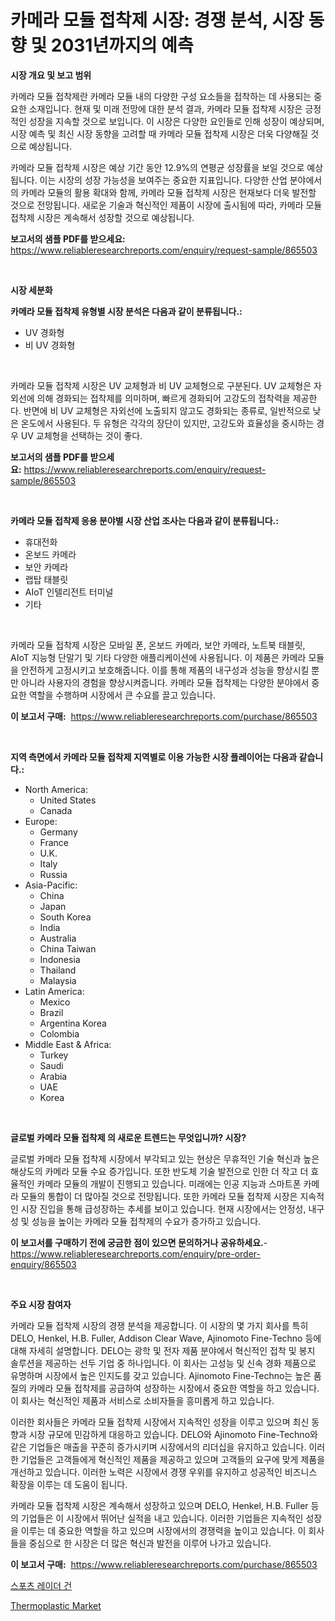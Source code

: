 <p><h1>카메라 모듈 접착제 시장: 경쟁 분석, 시장 동향 및 2031년까지의 예측</h1></p><p><strong>시장 개요 및 보고 범위</strong></p>
<p><p>카메라 모듈 접착제란 카메라 모듈 내의 다양한 구성 요소들을 접착하는 데 사용되는 중요한 소재입니다. 현재 및 미래 전망에 대한 분석 결과, 카메라 모듈 접착제 시장은 긍정적인 성장을 지속할 것으로 보입니다. 이 시장은 다양한 요인들로 인해 성장이 예상되며, 시장 예측 및 최신 시장 동향을 고려할 때 카메라 모듈 접착제 시장은 더욱 다양해질 것으로 예상됩니다.</p><p>카메라 모듈 접착제 시장은 예상 기간 동안 12.9%의 연평균 성장률을 보일 것으로 예상됩니다. 이는 시장의 성장 가능성을 보여주는 중요한 지표입니다. 다양한 산업 분야에서의 카메라 모듈의 활용 확대와 함께, 카메라 모듈 접착제 시장은 현재보다 더욱 발전할 것으로 전망됩니다. 새로운 기술과 혁신적인 제품이 시장에 출시됨에 따라, 카메라 모듈 접착제 시장은 계속해서 성장할 것으로 예상됩니다.</p></p>
<p><strong>보고서의 샘플 PDF를 받으세요:</strong> <a href="https://www.reliableresearchreports.com/enquiry/request-sample/865503">https://www.reliableresearchreports.com/enquiry/request-sample/865503</a></p>
<p>&nbsp;</p>
<p><strong>시장 세분화</strong></p>
<p><strong>카메라 모듈 접착제 유형별 시장 분석은 다음과 같이 분류됩니다.:</strong></p>
<p><ul><li>UV 경화형</li><li>비 UV 경화형</li></ul></p>
<p>&nbsp;</p>
<p><p>카메라 모듈 접착제 시장은 UV 교체형과 비 UV 교체형으로 구분된다. UV 교체형은 자외선에 의해 경화되는 접착제를 의미하며, 빠르게 경화되어 고강도의 접착력을 제공한다. 반면에 비 UV 교체형은 자외선에 노출되지 않고도 경화되는 종류로, 일반적으로 낮은 온도에서 사용된다. 두 유형은 각각의 장단이 있지만, 고강도와 효율성을 중시하는 경우 UV 교체형을 선택하는 것이 좋다.</p></p>
<p><strong>보고서의 샘플 PDF를 받으세요:</strong>&nbsp;<a href="https://www.reliableresearchreports.com/enquiry/request-sample/865503">https://www.reliableresearchreports.com/enquiry/request-sample/865503</a></p>
<p>&nbsp;</p>
<p><strong> 카메라 모듈 접착제 응용 분야별 시장 산업 조사는 다음과 같이 분류됩니다.:</strong></p>
<p><ul><li>휴대전화</li><li>온보드 카메라</li><li>보안 카메라</li><li>랩탑 태블릿</li><li>AIoT 인텔리전트 터미널</li><li>기타</li></ul></p>
<p>&nbsp;</p>
<p><p>카메라 모듈 접착제 시장은 모바일 폰, 온보드 카메라, 보안 카메라, 노트북 태블릿, AIoT 지능형 단말기 및 기타 다양한 애플리케이션에 사용됩니다. 이 제품은 카메라 모듈을 안전하게 고정시키고 보호해줍니다. 이를 통해 제품의 내구성과 성능을 향상시킬 뿐만 아니라 사용자의 경험을 향상시켜줍니다. 카메라 모듈 접착제는 다양한 분야에서 중요한 역할을 수행하며 시장에서 큰 수요를 끌고 있습니다.</p></p>
<p><strong>이 보고서 구매:</strong>&nbsp; <a href="https://www.reliableresearchreports.com/purchase/865503">https://www.reliableresearchreports.com/purchase/865503</a></p>
<p>&nbsp;</p>
<p><strong>지역 측면에서 카메라 모듈 접착제 지역별로 이용 가능한 시장 플레이어는 다음과 같습니다.:</strong></p>
<p><ul>
    <li>
        North America:
        <ul>
            <li>United States</li>
            <li>Canada</li>
        </ul>
    </li>
    <li>
        Europe:
        <ul>
            <li>Germany</li>
            <li>France</li>
            <li>U.K.</li>
            <li>Italy</li>
            <li>Russia</li>
        </ul>
    </li>
    <li>
        Asia-Pacific:
        <ul>
            <li>China</li>
            <li>Japan</li>
            <li>South Korea</li>
            <li>India</li>
            <li>Australia</li>
            <li>China Taiwan</li>
            <li>Indonesia</li>
            <li>Thailand</li>
            <li>Malaysia</li>
        </ul>
    </li>
    <li>
        Latin America:
        <ul>
            <li>Mexico</li>
            <li>Brazil</li>
            <li>Argentina Korea</li>
            <li>Colombia</li>
        </ul>
    </li>
    <li>
        Middle East & Africa:
        <ul>
            <li>Turkey</li>
            <li>Saudi</li>
            <li>Arabia</li>
            <li>UAE</li>
            <li>Korea</li>
        </ul>
    </li>
    </ul></p>
<p>&nbsp;</p>
<p><strong>글로벌 카메라 모듈 접착제 의 새로운 트렌드는 무엇입니까? 시장?</strong></p>
<p><p>글로벌 카메라 모듈 접착제 시장에서 부각되고 있는 현상은 무휴적인 기술 혁신과 높은 해상도의 카메라 모듈 수요 증가입니다. 또한 반도체 기술 발전으로 인한 더 작고 더 효율적인 카메라 모듈의 개발이 진행되고 있습니다. 미래에는 인공 지능과 스마트폰 카메라 모듈의 통합이 더 많아질 것으로 전망됩니다. 또한 카메라 모듈 접착제 시장은 지속적인 시장 진입을 통해 급성장하는 추세를 보이고 있습니다. 현재 시장에서는 안정성, 내구성 및 성능을 높이는 카메라 모듈 접착제의 수요가 증가하고 있습니다.</p></p>
<p><strong>이 보고서를 구매하기 전에 궁금한 점이 있으면 문의하거나 공유하세요.</strong>- <a href="https://www.reliableresearchreports.com/enquiry/pre-order-enquiry/865503">https://www.reliableresearchreports.com/enquiry/pre-order-enquiry/865503</a></p>
<p>&nbsp;</p>
<p><strong>주요 시장 참여자</strong></p>
<p><p>카메라 모듈 접착제 시장의 경쟁 분석을 제공합니다. 이 시장의 몇 가지 회사를 특히 DELO, Henkel, H.B. Fuller, Addison Clear Wave, Ajinomoto Fine-Techno 등에 대해 자세히 설명합니다. DELO는 광학 및 전자 제품 분야에서 혁신적인 접착 및 봉지 솔루션을 제공하는 선두 기업 중 하나입니다. 이 회사는 고성능 및 신속 경화 제품으로 유명하며 시장에서 높은 인지도를 갖고 있습니다. Ajinomoto Fine-Techno는 높은 품질의 카메라 모듈 접착제를 공급하여 성장하는 시장에서 중요한 역할을 하고 있습니다. 이 회사는 혁신적인 제품과 서비스로 소비자들을 흥미롭게 하고 있습니다.</p><p>이러한 회사들은 카메라 모듈 접착제 시장에서 지속적인 성장을 이루고 있으며 최신 동향과 시장 규모에 민감하게 대응하고 있습니다. DELO와 Ajinomoto Fine-Techno와 같은 기업들은 매출을 꾸준히 증가시키며 시장에서의 리더십을 유지하고 있습니다. 이러한 기업들은 고객들에게 혁신적인 제품을 제공하고 있으며 고객들의 요구에 맞게 제품을 개선하고 있습니다. 이러한 노력은 시장에서 경쟁 우위를 유지하고 성공적인 비즈니스 확장을 이루는 데 도움이 됩니다.</p><p>카메라 모듈 접착제 시장은 계속해서 성장하고 있으며 DELO, Henkel, H.B. Fuller 등의 기업들은 이 시장에서 뛰어난 실적을 내고 있습니다. 이러한 기업들은 지속적인 성장을 이루는 데 중요한 역할을 하고 있으며 시장에서의 경쟁력을 높이고 있습니다. 이 회사들을 중심으로 한 시장은 더 많은 혁신과 발전을 이루어 나가고 있습니다.</p></p>
<p><strong>이 보고서 구매:</strong>&nbsp;&nbsp;<a href="https://www.reliableresearchreports.com/purchase/865503">https://www.reliableresearchreports.com/purchase/865503</a></p>
<p><p><a href="https://github.com/Penelolack456456/Market-Research-Report-List-1/blob/main/97190326653.md">스포츠 레이더 건</a></p><p><a href="https://mire-aunt-385.notion.site/Thermoplastic-Market-Centers-on-Aspects-such-as-Market-Growth-Market-Share-Market-Opportunity-and-ebefa61ddd4b4dabb43144a6571841a0">Thermoplastic Market</a></p></p>
